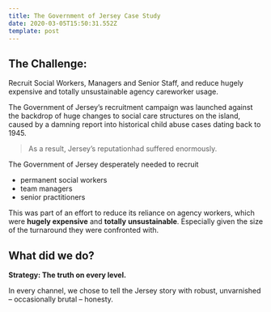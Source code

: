 ```yaml
---
title: The Government of Jersey Case Study
date: 2020-03-05T15:50:31.552Z
template: post
---
```

## The Challenge:

Recruit Social Workers, Managers and Senior Staff, and reduce hugely expensive and totally unsustainable agency careworker usage.

The Government of Jersey’s recruitment campaign was launched against the backdrop of huge changes to social care structures on the island, caused by a damning report into historical child abuse cases dating back to 1945.

> As a result, Jersey’s reputationhad suffered enormously.

The Government of Jersey desperately needed to recruit

* permanent social workers
* team managers
* senior practitioners

This was part of an effort to reduce its reliance on agency workers, which were **hugely expensive** and **totally**
**unsustainable**. Especially given the size of the turnaround they were confronted with.

## What did we do?

**Strategy: The truth on every level.**

In every channel, we chose to tell the Jersey story with robust, unvarnished – occasionally brutal – honesty.
